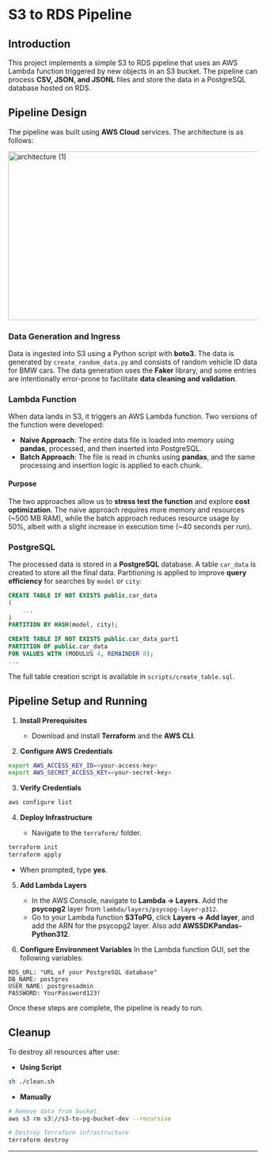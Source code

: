 # S3 to RDS Pipeline

## Introduction

This project implements a simple S3 to RDS pipeline that uses an AWS Lambda function triggered by new objects in an S3 bucket. The pipeline can process **CSV, JSON, and JSONL** files and store the data in a PostgreSQL database hosted on RDS.

## Pipeline Design

The pipeline was built using **AWS Cloud** services. The architecture is as follows:

<img width="991" height="341" alt="architecture (1)" src="https://github.com/user-attachments/assets/49447977-25dd-4e21-a4d8-4b9e0610e30a" />


### Data Generation and Ingress

Data is ingested into S3 using a Python script with **boto3**. The data is generated by `create_random_data.py` and consists of random vehicle ID data for BMW cars. The data generation uses the **Faker** library, and some entries are intentionally error-prone to facilitate **data cleaning and validation**.

### Lambda Function

When data lands in S3, it triggers an AWS Lambda function. Two versions of the function were developed:

* **Naive Approach**: The entire data file is loaded into memory using **pandas**, processed, and then inserted into PostgreSQL.
* **Batch Approach**: The file is read in chunks using **pandas**, and the same processing and insertion logic is applied to each chunk.

#### Purpose

The two approaches allow us to **stress test the function** and explore **cost optimization**. The naive approach requires more memory and resources (~500 MB RAM), while the batch approach reduces resource usage by 50%, albeit with a slight increase in execution time (~40 seconds per run).

### PostgreSQL

The processed data is stored in a **PostgreSQL** database. A table `car_data` is created to store all the final data. Partitioning is applied to improve **query efficiency** for searches by `model` or `city`:

```sql
CREATE TABLE IF NOT EXISTS public.car_data
(
    ...
)
PARTITION BY HASH(model, city);

CREATE TABLE IF NOT EXISTS public.car_data_part1 
PARTITION OF public.car_data 
FOR VALUES WITH (MODULUS 4, REMAINDER 0);
...
```

The full table creation script is available in `scripts/create_table.sql`.

## Pipeline Setup and Running

1. **Install Prerequisites**

   * Download and install **Terraform** and the **AWS CLI**.

2. **Configure AWS Credentials**

```bash
export AWS_ACCESS_KEY_ID=<your-access-key>
export AWS_SECRET_ACCESS_KEY=<your-secret-key>
```

3. **Verify Credentials**

```bash
aws configure list
```

4. **Deploy Infrastructure**

   * Navigate to the `terraform/` folder.

```bash
terraform init
terraform apply
```

* When prompted, type **yes**.

5. **Add Lambda Layers**

   * In the AWS Console, navigate to **Lambda → Layers**. Add the **psycopg2** layer from `lambda/layers/psycopg-layer-p312`.
   * Go to your Lambda function **S3ToPG**, click **Layers → Add layer**, and add the ARN for the psycopg2 layer. Also add **AWSSDKPandas-Python312**.

6. **Configure Environment Variables**
   In the Lambda function GUI, set the following variables:

```text
RDS_URL: "URL of your PostgreSQL database"
DB_NAME: postgres
USER_NAME: postgresadmin
PASSWORD: YourPassword123!
```

Once these steps are complete, the pipeline is ready to run.

## Cleanup

To destroy all resources after use:

* **Using Script**

```bash
sh ./clean.sh
```

* **Manually**

```bash
# Remove data from bucket
aws s3 rm s3://s3-to-pg-bucket-dev --recursive

# Destroy Terraform infrastructure
terraform destroy
```

---
